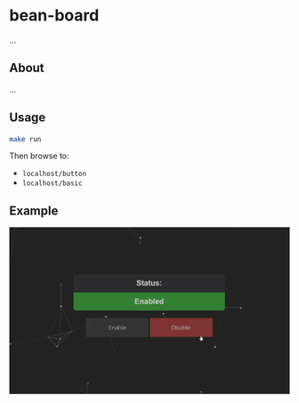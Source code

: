 # bean-board

...

## About

...

## Usage

```bash
make run
```

Then browse to:

- `localhost/button`
- `localhost/basic`

## Example

![example](docs/assets/example.png)
